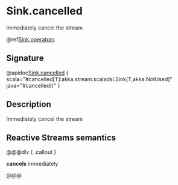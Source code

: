 # Sink.cancelled

Immediately cancel the stream

@ref[Sink operators](../index.md#sink-operators)

## Signature

@apidoc[Sink.cancelled](Sink$) { scala="#cancelled[T]:akka.stream.scaladsl.Sink[T,akka.NotUsed]" java="#cancelled()" }


## Description

Immediately cancel the stream

## Reactive Streams semantics

@@@div { .callout }

**cancels** immediately

@@@


